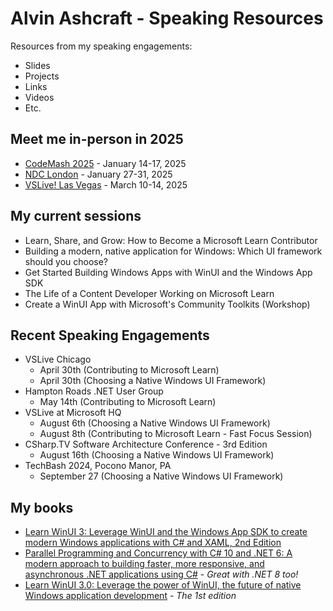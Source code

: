 # Alvin Ashcraft - Speaking Resources

Resources from my speaking engagements:

- Slides
- Projects
- Links
- Videos
- Etc.

## Meet me in-person in 2025

- [CodeMash 2025](https://codemash.org/) - January 14-17, 2025
- [NDC London](https://ndclondon.com/) - January 27-31, 2025
- [VSLive! Las Vegas](https://vslive.com/) - March 10-14, 2025

## My current sessions

- Learn, Share, and Grow: How to Become a Microsoft Learn Contributor
- Building a modern, native application for Windows: Which UI framework should you choose?
- Get Started Building Windows Apps with WinUI and the Windows App SDK
- The Life of a Content Developer Working on Microsoft Learn
- Create a WinUI App with Microsoft's Community Toolkits (Workshop)

## Recent Speaking Engagements

- VSLive Chicago
  - April 30th (Contributing to Microsoft Learn)
  - April 30th (Choosing a Native Windows UI Framework)
- Hampton Roads .NET User Group
  - May 14th (Contributing to Microsoft Learn)
- VSLive at Microsoft HQ
  - August 6th (Choosing a Native Windows UI Framework)
  - August 8th (Contributing to Microsoft Learn - Fast Focus Session)
- CSharp.TV Software Architecture Conference - 3rd Edition
  - August 16th (Choosing a Native Windows UI Framework)
- TechBash 2024, Pocono Manor, PA
  - September 27 (Choosing a Native Windows UI Framework)

## My books

- [Learn WinUI 3: Leverage WinUI and the Windows App SDK to create modern Windows applications with C# and XAML, 2nd Edition](https://www.amazon.com/Learn-WinUI-Leverage-Windows-applications/dp/1805120069/)
- [Parallel Programming and Concurrency with C# 10 and .NET 6: A modern approach to building faster, more responsive, and asynchronous .NET applications using C#](https://www.amazon.com/Parallel-Programming-Concurrency-NET-asynchronous/dp/1803243678/) - *Great with .NET 8 too!*
- [Learn WinUI 3.0: Leverage the power of WinUI, the future of native Windows application development](https://www.amazon.com/Learn-WinUI-3-0-application-development/dp/1800208669/) - *The 1st edition*
